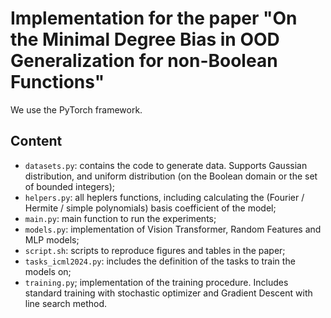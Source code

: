 # Implementation for the paper "On the Minimal Degree Bias in OOD Generalization for non-Boolean Functions"

We use the PyTorch framework.

## Content
- `datasets.py`: contains the code to generate data. Supports Gaussian distribution, and uniform distribution (on the Boolean domain or the set of bounded integers);
- `helpers.py`: all heplers functions, including calculating the (Fourier / Hermite / simple polynomials) basis coefficient of the model;
- `main.py`: main function to run the experiments;
- `models.py`: implementation of Vision Transformer, Random Features and MLP models;
- `script.sh`: scripts to reproduce figures and tables in the paper;
- `tasks_icml2024.py`: includes the definition of the tasks to train the models on;
- `training.py`; implementation of the training procedure. Includes standard training with stochastic optimizer and Gradient Descent with line search method. 
